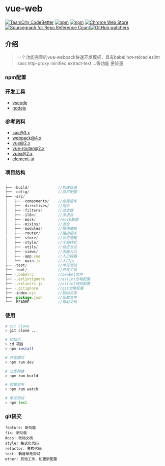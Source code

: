 # vue-web
[![TeamCity CodeBetter](https://img.shields.io/teamcity/codebetter/bt428.svg)]() [![npm](https://img.shields.io/npm/dw/localeval.svg)]() [![npm](https://img.shields.io/npm/v/npm.svg)]() [![Chrome Web Store](https://img.shields.io/chrome-web-store/stars/nimelepbpejjlbmoobocpfnjhihnpked.svg)]()[![Sourcegraph for Repo Reference Count](https://img.shields.io/sourcegraph/rrc//github.com/gorilla/mux.svg)]()[![GitHub watchers](https://img.shields.io/github/watchers/badges/shields.svg?style=social&label=Watch)]()
## 介绍
> 一个功能完善的vue-webpack快速开发模板，具有babel hot-reload eslint sass http-proxy minified extract-text ...等功能
> 更轻量

### npm配置

### 开发工具
- [vscode](http://code.visualstudio.com/)
- [nodejs](http://nodejs.org/)

### 参考资料
- [saa@3.x](http://sass-lang.com/)
- [webpack@4.x](http://webpack.js.org/)
- [vue@2.x](http://cn.vue.org/)
- [vue-router@2.x](http://router.vue.js.org/zh-cn)
- [vuex@2.x](http://vuex.vue.js.org/zh-cn)
- [element-ui](https://element.eleme.cn/#/zh-CN)

### 项目结构
```js

├── -build/			    //构建目录
├── -cofig/ 		    //项目配置
├── -src/
│   ├── -components/	//全局组件
│   ├── -directives/	//指令
│   ├── -filters/		//过滤器
│   ├── -il8n/ 			//多语言
│   ├── -mock/			//mock数据
│   ├── -mixins/		//混合
│   ├── -modules/		//模块依赖
│   ├── -router/		//路由相关
│   ├── -store/			//状态管理
│   ├── -style/			//全局样式
│   ├── -utils/			//自定方法
│   ├── -views/			//页面入口
│   ├── -app.vue        //入口容器
│   └── -main.js        //入口js
├── -test/				//单元测试
├── -tool/				//开发工具
├── -.babelrc			//beabel文件
├── -.eslintignore		//eslint忽略配置
├── -.eslintrc.js       //eslint规则配置
├── -.gitignore         //git忽略配置
├── -index.ejs			//启动页面
├── -package.json		//配置文件
└── -README 			//帮助文档
```

### 使用
```bash
# git clone
> git clone ...

# 初始化
> cd 项目
> npm install

# 开发模式
> npm run dev

# 立即构建
> npm run build

# 构建监听
> npm run watch

# 单元测试
> npm test
```

### git提交
> [版本号-类型-提交人]:提交描述
```
feature: 新功能
fix: 新功能
docs: 改动文档
style: 格式化代码
refactor: 重构代码
test: 新增单元测试
other: 其他工作，如更新配置
```

